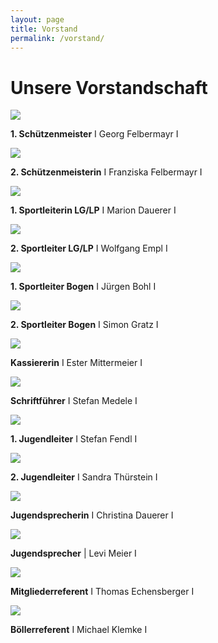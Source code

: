 ```yaml
---
layout: page
title: Vorstand
permalink: /vorstand/
---
```

# Unsere Vorstandschaft

![](/images/uploads/img_6593.jpeg)

**1. Schützenmeister** I Georg Felbermayr I

![](/images/uploads/img_9850.jpeg)

**2. Schützenmeisterin** I Franziska Felbermayr I

![](/images/uploads/img_6399.png)

**1. Sportleiterin LG/LP** I Marion Dauerer I

![](/images/uploads/img_6399.png)

**2. Sportleiter LG/LP** I Wolfgang Empl I

![](/images/uploads/img_6399.png)

**1. Sportleiter Bogen** I Jürgen Bohl I

![](/images/uploads/img_6399.png)

**2. Sportleiter Bogen** I Simon Gratz I

![](/images/uploads/img_6399.png)

**Kassiererin** I Ester Mittermeier I

![](/images/uploads/img_6399.png)

**Schriftführer** I Stefan Medele I

![](/images/uploads/img_6839.jpeg)

**1. Jugendleiter** I Stefan Fendl I

![](/images/uploads/img_6399.png)

**2. Jugendleiter** I Sandra Thürstein I

![](/images/uploads/img_6399.png)

**Jugendsprecherin** I Christina Dauerer I

![](/images/uploads/img_6399.png)

**Jugendsprecher** | Levi Meier I

![](/images/uploads/img_6399.png)

**Mitgliederreferent** I Thomas Echensberger I

![](/images/uploads/img_6399.png)

**Böllerreferent** I Michael Klemke I